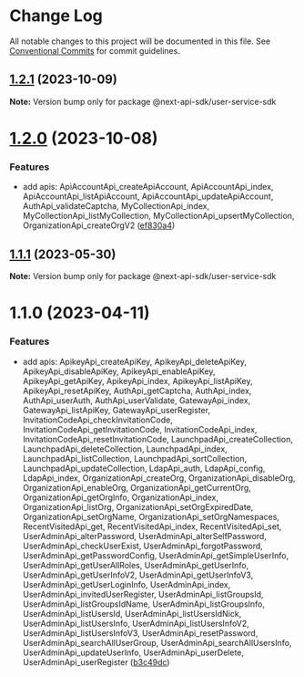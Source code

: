 # Change Log

All notable changes to this project will be documented in this file.
See [Conventional Commits](https://conventionalcommits.org) for commit guidelines.

## [1.2.1](https://github.com/easyops-cn/next-api-sdk/compare/@next-api-sdk/user-service-sdk@1.2.0...@next-api-sdk/user-service-sdk@1.2.1) (2023-10-09)

**Note:** Version bump only for package @next-api-sdk/user-service-sdk

# [1.2.0](https://github.com/easyops-cn/next-api-sdk/compare/@next-api-sdk/user-service-sdk@1.1.1...@next-api-sdk/user-service-sdk@1.2.0) (2023-10-08)

### Features

- add apis: ApiAccountApi_createApiAccount, ApiAccountApi_index, ApiAccountApi_listApiAccount, ApiAccountApi_updateApiAccount, AuthApi_validateCaptcha, MyCollectionApi_index, MyCollectionApi_listMyCollection, MyCollectionApi_upsertMyCollection, OrganizationApi_createOrgV2 ([ef830a4](https://github.com/easyops-cn/next-api-sdk/commit/ef830a45d7ca75aeb6df1c68499293991b2fde79))

## [1.1.1](https://github.com/easyops-cn/next-api-sdk/compare/@next-api-sdk/user-service-sdk@1.1.0...@next-api-sdk/user-service-sdk@1.1.1) (2023-05-30)

**Note:** Version bump only for package @next-api-sdk/user-service-sdk

# 1.1.0 (2023-04-11)

### Features

- add apis: ApikeyApi_createApiKey, ApikeyApi_deleteApiKey, ApikeyApi_disableApiKey, ApikeyApi_enableApiKey, ApikeyApi_getApiKey, ApikeyApi_index, ApikeyApi_listApiKey, ApikeyApi_resetApiKey, AuthApi_getCaptcha, AuthApi_index, AuthApi_userAuth, AuthApi_userValidate, GatewayApi_index, GatewayApi_listApiKey, GatewayApi_userRegister, InvitationCodeApi_checkInvitationCode, InvitationCodeApi_getInvitationCode, InvitationCodeApi_index, InvitationCodeApi_resetInvitationCode, LaunchpadApi_createCollection, LaunchpadApi_deleteCollection, LaunchpadApi_index, LaunchpadApi_listCollection, LaunchpadApi_sortCollection, LaunchpadApi_updateCollection, LdapApi_auth, LdapApi_config, LdapApi_index, OrganizationApi_createOrg, OrganizationApi_disableOrg, OrganizationApi_enableOrg, OrganizationApi_getCurrentOrg, OrganizationApi_getOrgInfo, OrganizationApi_index, OrganizationApi_listOrg, OrganizationApi_setOrgExpiredDate, OrganizationApi_setOrgName, OrganizationApi_setOrgNamespaces, RecentVisitedApi_get, RecentVisitedApi_index, RecentVisitedApi_set, UserAdminApi_alterPassword, UserAdminApi_alterSelfPassword, UserAdminApi_checkUserExist, UserAdminApi_forgotPassword, UserAdminApi_getPasswordConfig, UserAdminApi_getSimpleUserInfo, UserAdminApi_getUserAllRoles, UserAdminApi_getUserInfo, UserAdminApi_getUserInfoV2, UserAdminApi_getUserInfoV3, UserAdminApi_getUserLoginInfo, UserAdminApi_index, UserAdminApi_invitedUserRegister, UserAdminApi_listGroupsId, UserAdminApi_listGroupsIdName, UserAdminApi_listGroupsInfo, UserAdminApi_listUsersId, UserAdminApi_listUsersIdNick, UserAdminApi_listUsersInfo, UserAdminApi_listUsersInfoV2, UserAdminApi_listUsersInfoV3, UserAdminApi_resetPassword, UserAdminApi_searchAllUserGroup, UserAdminApi_searchAllUsersInfo, UserAdminApi_updateUserInfo, UserAdminApi_userDelete, UserAdminApi_userRegister ([b3c49dc](https://github.com/easyops-cn/next-api-sdk/commit/b3c49dcbe55c99322ffa734b982f8d2042c3a60c))
